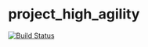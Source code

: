 # project_high_agility
[![Build Status](https://travis-ci.org/amslabtech/project_high_agility.svg?branch=master)](https://travis-ci.org/amslabtech/project_high_agility)
